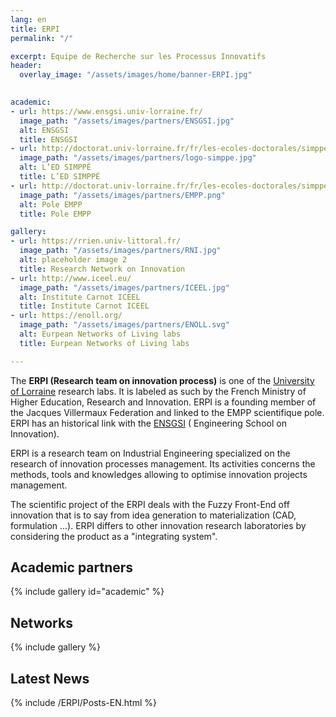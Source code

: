 ```yaml
---
lang: en
title: ERPI
permalink: "/"

excerpt: Equipe de Recherche sur les Processus Innovatifs
header:
  overlay_image: "/assets/images/home/banner-ERPI.jpg"
  

academic:
- url: https://www.ensgsi.univ-lorraine.fr/
  image_path: "/assets/images/partners/ENSGSI.jpg"
  alt: ENSGSI
  title: ENSGSI
- url: http://doctorat.univ-lorraine.fr/fr/les-ecoles-doctorales/simppe/presentation
  image_path: "/assets/images/partners/logo-simppe.jpg"
  alt: L’ED SIMPPÉ
  title: L’ED SIMPPÉ
- url: http://doctorat.univ-lorraine.fr/fr/les-ecoles-doctorales/simppe/presentation
  image_path: "/assets/images/partners/EMPP.png"
  alt: Pole EMPP
  title: Pole EMPP

gallery:
- url: https://rrien.univ-littoral.fr/
  image_path: "/assets/images/partners/RNI.jpg"
  alt: placeholder image 2
  title: Research Network on Innovation
- url: http://www.iceel.eu/
  image_path: "/assets/images/partners/ICEEL.jpg"
  alt: Institute Carnot ICEEL
  title: Institute Carnot ICEEL
- url: https://enoll.org/
  image_path: "/assets/images/partners/ENOLL.svg"
  alt: Eurpean Networks of Living labs
  title: Eurpean Networks of Living labs

---
```



The **ERPI (Research team on innovation process)** is one of the [University of Lorraine](http://univ-lorraine.fr) research labs.
It is labeled as such by the French Ministry of Higher Education, Research and Innovation.
ERPI is a founding member of the Jacques Villermaux Federation and linked to the EMPP scientifique pole. ERPI has an historical link with the [ENSGSI](http://ensgsi.univ-lorraine.fr) ( Engineering School on Innovation).

ERPI is a research team on Industrial Engineering specialized on the research of innovation processes management. Its activities concerns the methods, tools and knowledges allowing to optimise innovation projects management.

The scientific project of the ERPI deals with the Fuzzy Front-End off innovation that is to say from idea generation to materialization (CAD, formulation ...). ERPI differs to other innovation research laboratories by considering the product as a "integrating system".

## Academic partners

{% include gallery id="academic" %}

## Networks

{% include gallery %}

## Latest News


{% include /ERPI/Posts-EN.html %}



